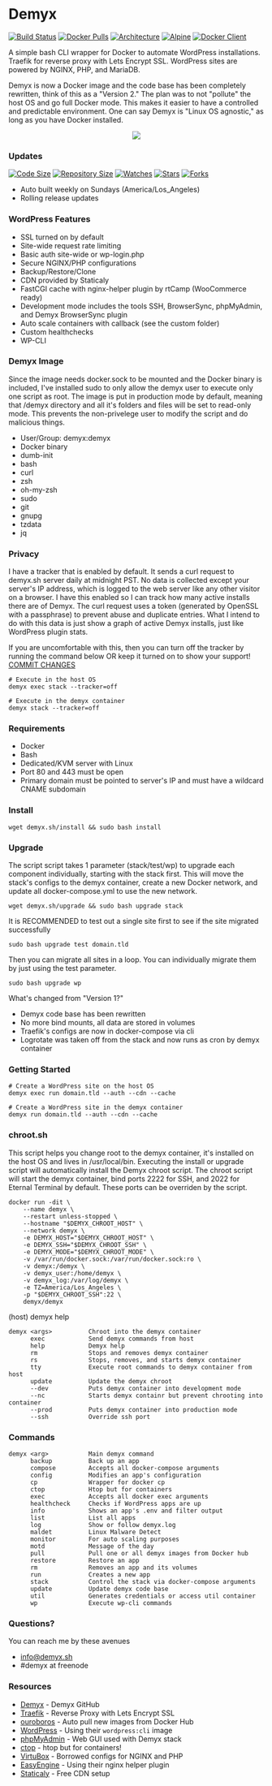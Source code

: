 # Demyx 
[![Build Status](https://img.shields.io/travis/demyxco/demyx?style=flat)](https://travis-ci.org/demyxco/demyx)
[![Docker Pulls](https://img.shields.io/docker/pulls/demyx/demyx?style=flat&color=blue)](https://hub.docker.com/r/demyx/demyx)
[![Architecture](https://img.shields.io/badge/linux-amd64-important?style=flat&color=blue)](https://hub.docker.com/r/demyx/demyx)
[![Alpine](https://img.shields.io/badge/alpine-3.10.2-informational?style=flat&color=blue)](https://hub.docker.com/r/demyx/demyx)
[![Docker Client](https://img.shields.io/badge/docker_client-19.03.1-informational?style=flat&color=blue)](https://hub.docker.com/r/demyx/demyx)

A simple bash CLI wrapper for Docker to automate WordPress installations. Traefik for reverse proxy with Lets Encrypt SSL. WordPress sites are powered by NGINX, PHP, and MariaDB.

Demyx is now a Docker image and the code base has been completely rewritten, think of this as a "Version 2." The plan was to not "pollute" the host OS and go full Docker mode. This makes it easier to have a controlled and predictable environment. One can say Demyx is "Linux OS agnostic," as long as you have Docker installed.

<p align="center">
<img  src="https://i.imgur.com/sYNrgFh.gif">
</p>

### Updates
[![Code Size](https://img.shields.io/github/languages/code-size/demyxco/demyx?style=flat&color=blue)](https://github.com/demyxco/demyx)
[![Repository Size](https://img.shields.io/github/repo-size/demyxco/demyx?style=flat&color=blue)](https://github.com/demyxco/demyx)
[![Watches](https://img.shields.io/github/watchers/demyxco/demyx?style=flat&color=blue)](https://github.com/demyxco/demyx)
[![Stars](https://img.shields.io/github/stars/demyxco/demyx?style=flat&color=blue)](https://github.com/demyxco/demyx)
[![Forks](https://img.shields.io/github/forks/demyxco/demyx?style=flat&color=blue)](https://github.com/demyxco/demyx)

* Auto built weekly on Sundays (America/Los_Angeles)
* Rolling release updates

### WordPress Features
* SSL turned on by default
* Site-wide request rate limiting
* Basic auth site-wide or wp-login.php
* Secure NGINX/PHP configurations
* Backup/Restore/Clone
* CDN provided by Staticaly
* FastCGI cache with nginx-helper plugin by rtCamp (WooCommerce ready)
* Development mode includes the tools SSH, BrowserSync, phpMyAdmin, and Demyx BrowserSync plugin
* Auto scale containers with callback (see the custom folder)
* Custom healthchecks
* WP-CLI

### Demyx Image
Since the image needs docker.sock to be mounted and the Docker binary is included, I've installed sudo to only allow the demyx user to execute only one script as root. The image is put in production mode by default, meaning that /demyx directory and all it's folders and files will be set to read-only mode. This prevents the non-privelege user to modify the script and do malicious things.

* User/Group: demyx:demyx
* Docker binary
* dumb-init
* bash
* curl
* zsh
* oh-my-zsh
* sudo
* git
* gnupg
* tzdata
* jq

### Privacy
I have a tracker that is enabled by default. It sends a curl request to demyx.sh server daily at midnight PST. No data is collected except your server's IP address, which is logged to the web server like any other visitor on a browser. I have this enabled so I can track how many active installs there are of Demyx. The curl request uses a token (generated by OpenSSL with a passphrase) to prevent abuse and duplicate entries. What I intend to do with this data is just show a graph of active Demyx installs, just like WordPress plugin stats. 

If you are uncomfortable with this, then you can turn off the tracker by running the command below OR keep it turned on to show your support! [COMMIT CHANGES](https://github.com/demyxco/demyx/commit/7deb9bb93bf598c07f0a13107548d397624e7638)
```
# Execute in the host OS
demyx exec stack --tracker=off

# Execute in the demyx container
demyx stack --tracker=off
```

### Requirements
* Docker
* Bash
* Dedicated/KVM server with Linux
* Port 80 and 443 must be open
* Primary domain must be pointed to server's IP and must have a wildcard CNAME subdomain

### Install
```
wget demyx.sh/install && sudo bash install
```

### Upgrade
The script script takes 1 parameter (stack/test/wp) to upgrade each component individually, starting with the stack first. This will move the stack's configs to the demyx container, create a new Docker network, and update all docker-compose.yml to use the new network.
```
wget demyx.sh/upgrade && sudo bash upgrade stack
```
It is RECOMMENDED to test out a single site first to see if the site migrated successfully
```
sudo bash upgrade test domain.tld
```
Then you can migrate all sites in a loop. You can individually migrate them by just using the test parameter.
```
sudo bash upgrade wp
```

What's changed from "Version 1?"
* Demyx code base has been rewritten
* No more bind mounts, all data are stored in volumes
* Traefik's configs are now in docker-compose via cli
* Logrotate was taken off from the stack and now runs as cron by demyx container

### Getting Started
```
# Create a WordPress site on the host OS
demyx exec run domain.tld --auth --cdn --cache

# Create a WordPress site in the demyx container
demyx run domain.tld --auth --cdn --cache
```

### chroot.sh
This script helps you change root to the demyx container, it's installed on the host OS and lives in /usr/local/bin. Executing the install or upgrade script will automatically install the Demyx chroot script. The chroot script will start the demyx container, bind ports 2222 for SSH, and 2022 for Eternal Terminal by default. These ports can be overriden by the script.
```
docker run -dit \
    --name demyx \
    --restart unless-stopped \
    --hostname "$DEMYX_CHROOT_HOST" \
    --network demyx \
    -e DEMYX_HOST="$DEMYX_CHROOT_HOST" \
    -e DEMYX_SSH="$DEMYX_CHROOT_SSH" \
    -e DEMYX_MODE="$DEMYX_CHROOT_MODE" \
    -v /var/run/docker.sock:/var/run/docker.sock:ro \
    -v demyx:/demyx \
    -v demyx_user:/home/demyx \
    -v demyx_log:/var/log/demyx \
    -e TZ=America/Los_Angeles \
    -p "$DEMYX_CHROOT_SSH":22 \
    demyx/demyx
```
(host) demyx help
```
demyx <args>          Chroot into the demyx container
      exec            Send demyx commands from host
      help            Demyx help
      rm              Stops and removes demyx container
      rs              Stops, removes, and starts demyx container
      tty             Execute root commands to demyx container from host
      update          Update the demyx chroot
      --dev           Puts demyx container into development mode
      --nc            Starts demyx containr but prevent chrooting into container
      --prod          Puts demyx container into production mode
      --ssh           Override ssh port
```

### Commands
```
demyx <arg>           Main demyx command
      backup          Back up an app
      compose         Accepts all docker-compose arguments
      config          Modifies an app's configuration
      cp              Wrapper for docker cp
      ctop            Htop but for containers
      exec            Accepts all docker exec arguments
      healthcheck     Checks if WordPress apps are up
      info            Shows an app's .env and filter output
      list            List all apps
      log             Show or follow demyx.log
      maldet          Linux Malware Detect
      monitor         For auto scaling purposes
      motd            Message of the day
      pull            Pull one or all demyx images from Docker hub
      restore         Restore an app
      rm              Removes an app and its volumes
      run             Creates a new app
      stack           Control the stack via docker-compose arguments
      update          Update demyx code base
      util            Generates credentials or access util container
      wp              Execute wp-cli commands
```

### Questions?
You can reach me by these avenues
* [info@demyx.sh](mailto:info@demyx.sh)
* #demyx at freenode

### Resources
*  [Demyx](https://github.com/demyxco/demyx) - Demyx GitHub
*  [Traefik](https://hub.docker.com/_/traefik) - Reverse Proxy with Lets Encrypt SSL
*  [ouroboros](https://hub.docker.com/r/pyouroboros/ouroboros) - Auto pull new images from Docker Hub
*  [WordPress](https://hub.docker.com/_/wordpress) - Using their `wordpress:cli` image
*  [phpMyAdmin](https://hub.docker.com/r/phpmyadmin/phpmyadmin) - Web GUI used with Demyx stack
*  [ctop](https://ctop.sh) - htop but for containers!
*  [VirtuBox](https://github.com/VirtuBox/ubuntu-nginx-web-server) - Borrowed configs for NGINX and PHP
*  [EasyEngine](https://easyengine.io/) - Using their nginx helper plugin
*  [Staticaly](https://www.staticaly.com/) - Free CDN setup

